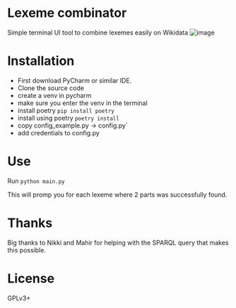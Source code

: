 # Lexeme combinator
Simple terminal UI tool to combine lexemes easily on Wikidata
![image](https://user-images.githubusercontent.com/68460690/219973773-f2ebb22f-7765-4690-bf8f-075fe5a15df7.png)

# Installation
* First download PyCharm or similar IDE.
* Clone the source code
* create a venv in pycharm
* make sure you enter the venv in the terminal
* install poetry `pip install poetry`
* install using poetry `poetry install`
* copy config_example.py -> config.py`
* add credentials to config.py

# Use
Run `python main.py`

This will promp you for each lexeme where 2 parts was successfully found.

# Thanks
Big thanks to Nikki and Mahir for helping 
with the SPARQL query that makes this possible.

# License
GPLv3+
